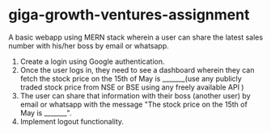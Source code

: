 # giga-growth-ventures-assignment
A basic webapp using MERN stack wherein a user can share the latest sales number with his/her boss by email or whatsapp. 
1. Create a login using Google authentication. 
2. Once the user logs in, they need to see a dashboard wherein they can fetch the stock price on the 15th of May is _______(use any publicly traded stock price from NSE or BSE using any freely available API )
3. The user can share that information with their boss (another user) by email or whatsapp with the message "The stock price on the 15th of May is _______".
4. Implement logout functionality.
